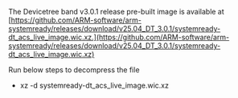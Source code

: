 
The Devicetree band v3.0.1 release pre-built image is available at [https://github.com/ARM-software/arm-systemready/releases/download/v25.04_DT_3.0.1/systemready-dt_acs_live_image.wic.xz.](https://github.com/ARM-software/arm-systemready/releases/download/v25.04_DT_3.0.1/systemready-dt_acs_live_image.wic.xz)

Run below steps to decompress the file

- xz -d systemready-dt_acs_live_image.wic.xz
